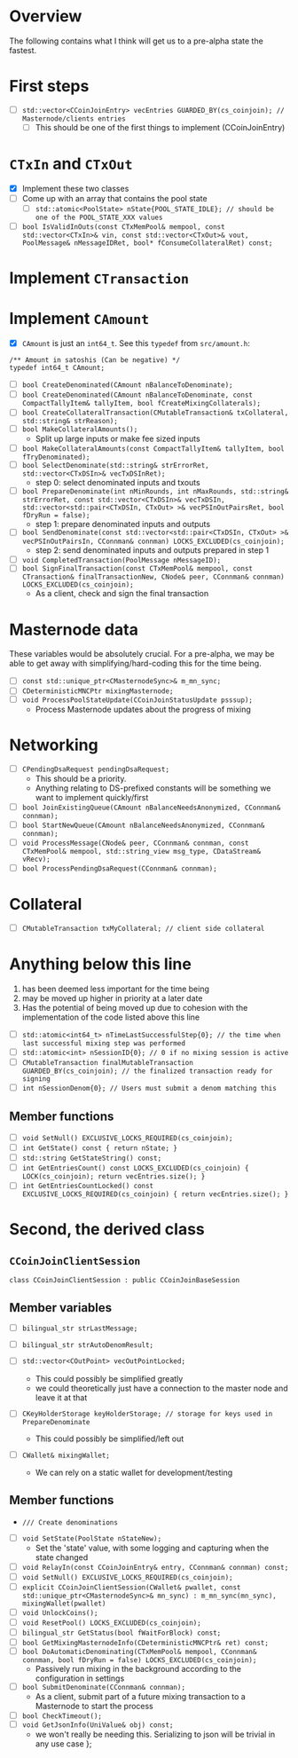 # Overview
The following contains what I think will get us to a pre-alpha state the fastest.


# First steps
- [ ] `std::vector<CCoinJoinEntry> vecEntries GUARDED_BY(cs_coinjoin); // Masternode/clients entries`
	- [ ] This should be one of the first things to implement (CCoinJoinEntry)

# `CTxIn` and `CTxOut`
- [x] Implement these two classes
- [ ] Come up with an array that contains the pool state
	- [ ] `std::atomic<PoolState> nState{POOL_STATE_IDLE}; // should be one of the POOL_STATE_XXX values`
- [ ] `bool IsValidInOuts(const CTxMemPool& mempool, const std::vector<CTxIn>& vin, const std::vector<CTxOut>& vout, PoolMessage& nMessageIDRet, bool* fConsumeCollateralRet) const;`

# Implement `CTransaction`

# Implement `CAmount`
- [x] `CAmount` is just an `int64_t`. See this `typedef` from `src/amount.h`:
```
/** Amount in satoshis (Can be negative) */
typedef int64_t CAmount;
```



- [ ] `bool CreateDenominated(CAmount nBalanceToDenominate);`
- [ ] `bool CreateDenominated(CAmount nBalanceToDenominate, const CompactTallyItem& tallyItem, bool fCreateMixingCollaterals);`
- [ ] `bool CreateCollateralTransaction(CMutableTransaction& txCollateral, std::string& strReason);`
- [ ] `bool MakeCollateralAmounts();`
	- Split up large inputs or make fee sized inputs
- [ ] `bool MakeCollateralAmounts(const CompactTallyItem& tallyItem, bool fTryDenominated);`
- [ ] `bool SelectDenominate(std::string& strErrorRet, std::vector<CTxDSIn>& vecTxDSInRet);`
	- step 0: select denominated inputs and txouts
- [ ] `bool PrepareDenominate(int nMinRounds, int nMaxRounds, std::string& strErrorRet, const std::vector<CTxDSIn>& vecTxDSIn, std::vector<std::pair<CTxDSIn, CTxOut> >& vecPSInOutPairsRet, bool fDryRun = false);`
  - step 1: prepare denominated inputs and outputs
- [ ] `bool SendDenominate(const std::vector<std::pair<CTxDSIn, CTxOut> >& vecPSInOutPairsIn, CConnman& connman) LOCKS_EXCLUDED(cs_coinjoin);`
  - step 2: send denominated inputs and outputs prepared in step 1
- [ ] `void CompletedTransaction(PoolMessage nMessageID);`
- [ ] `bool SignFinalTransaction(const CTxMemPool& mempool, const CTransaction& finalTransactionNew, CNode& peer, CConnman& connman) LOCKS_EXCLUDED(cs_coinjoin);`
  - As a client, check and sign the final transaction

# Masternode data
These variables would be absolutely crucial. For a pre-alpha, we may be able to get away with simplifying/hard-coding this for the time being.
- [ ] `const std::unique_ptr<CMasternodeSync>& m_mn_sync;`
- [ ] `CDeterministicMNCPtr mixingMasternode;`
- [ ] `void ProcessPoolStateUpdate(CCoinJoinStatusUpdate psssup);`
  - Process Masternode updates about the progress of mixing

# Networking
- [ ] `CPendingDsaRequest pendingDsaRequest;`
	- This should be a priority.
	- Anything relating to DS-prefixed constants will be something we want to implement quickly/first
- [ ] `bool JoinExistingQueue(CAmount nBalanceNeedsAnonymized, CConnman& connman);`
- [ ] `bool StartNewQueue(CAmount nBalanceNeedsAnonymized, CConnman& connman);`
- [ ] `void ProcessMessage(CNode& peer, CConnman& connman, const CTxMemPool& mempool, std::string_view msg_type, CDataStream& vRecv);`
- [ ] `bool ProcessPendingDsaRequest(CConnman& connman);`

# Collateral
- [ ] `CMutableTransaction txMyCollateral; // client side collateral`


# Anything below this line
1. has been deemed less important for the time being
2. may be moved up higher in priority at a later date
3. Has the potential of being moved up due to cohesion with the implementation of the code listed above this line

- [ ] `std::atomic<int64_t> nTimeLastSuccessfulStep{0}; // the time when last successful mixing step was performed`
- [ ] `std::atomic<int> nSessionID{0}; // 0 if no mixing session is active`
- [ ] `CMutableTransaction finalMutableTransaction GUARDED_BY(cs_coinjoin); // the finalized transaction ready for signing`
- [ ] `int nSessionDenom{0}; // Users must submit a denom matching this`

## Member functions
- [ ] `void SetNull() EXCLUSIVE_LOCKS_REQUIRED(cs_coinjoin);`
- [ ] `int GetState() const { return nState; }`
- [ ] `std::string GetStateString() const;`
- [ ] `int GetEntriesCount() const LOCKS_EXCLUDED(cs_coinjoin) { LOCK(cs_coinjoin); return vecEntries.size(); }`
- [ ] `int GetEntriesCountLocked() const EXCLUSIVE_LOCKS_REQUIRED(cs_coinjoin) { return vecEntries.size(); }`

# Second, the derived class
## `CCoinJoinClientSession`
```
class CCoinJoinClientSession : public CCoinJoinBaseSession
```
## Member variables
- [ ] `bilingual_str strLastMessage;`
- [ ] `bilingual_str strAutoDenomResult;`
- [ ] `std::vector<COutPoint> vecOutPointLocked;`
	- This could possibly be simplified greatly
	- we could theoretically just have a connection to the master node and leave it at that

- [ ] `CKeyHolderStorage keyHolderStorage; // storage for keys used in PrepareDenominate`
	- This could possibly be simplified/left out
- [ ] `CWallet& mixingWallet;`
	- We can rely on a static wallet for development/testing

## Member functions
- `/// Create denominations`
- [ ] `void SetState(PoolState nStateNew);`
  - Set the 'state' value, with some logging and capturing when the state changed
- [ ] `void RelayIn(const CCoinJoinEntry& entry, CConnman& connman) const;`
- [ ] `void SetNull() EXCLUSIVE_LOCKS_REQUIRED(cs_coinjoin);`
- [ ] `explicit CCoinJoinClientSession(CWallet& pwallet, const std::unique_ptr<CMasternodeSync>& mn_sync) :
        m_mn_sync(mn_sync), mixingWallet(pwallet)`
- [ ] `void UnlockCoins();`
- [ ] `void ResetPool() LOCKS_EXCLUDED(cs_coinjoin);`
- [ ] `bilingual_str GetStatus(bool fWaitForBlock) const;`
- [ ] `bool GetMixingMasternodeInfo(CDeterministicMNCPtr& ret) const;`
- [ ] `bool DoAutomaticDenominating(CTxMemPool& mempool, CConnman& connman, bool fDryRun = false) LOCKS_EXCLUDED(cs_coinjoin);`
	- Passively run mixing in the background according to the configuration in settings
- [ ] `bool SubmitDenominate(CConnman& connman);`
  - As a client, submit part of a future mixing transaction to a Masternode to start the process
- [ ] `bool CheckTimeout();`
- [ ] `void GetJsonInfo(UniValue& obj) const;`
	- we won't really be needing this. Serializing to json will be trivial in any use case
};


